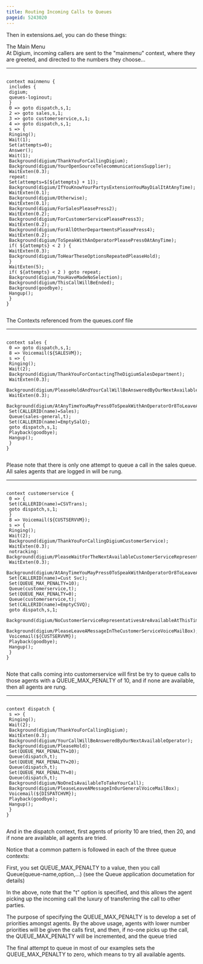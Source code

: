 ```yaml
---
title: Routing Incoming Calls to Queues
pageid: 5243020
---
```


Then in extensions.ael, you can do these things:

The Main Menu  
 At Digium, incoming callers are sent to the "mainmenu" context, where they are greeted, and directed to the numbers they choose...




---

  
  


```

context mainmenu {
 includes {
 digium;
 queues-loginout;
 }
 0 => goto dispatch,s,1; 
 2 => goto sales,s,1;
 3 => goto customerservice,s,1;
 4 => goto dispatch,s,1;
 s => {
 Ringing();
 Wait(1);
 Set(attempts=0); 
 Answer(); 
 Wait(1); 
 Background(digium/ThankYouForCallingDigium);
 Background(digium/YourOpenSourceTelecommunicationsSupplier); 
 WaitExten(0.3);
 repeat: 
 Set(attempts=$[${attempts} + 1]); 
 Background(digium/IfYouKnowYourPartysExtensionYouMayDialItAtAnyTime); 
 WaitExten(0.1);
 Background(digium/Otherwise); 
 WaitExten(0.1); 
 Background(digium/ForSalesPleasePress2); 
 WaitExten(0.2);
 Background(digium/ForCustomerServicePleasePress3); 
 WaitExten(0.2);
 Background(digium/ForAllOtherDepartmentsPleasePress4); 
 WaitExten(0.2); 
 Background(digium/ToSpeakWithAnOperatorPleasePress0AtAnyTime); 
 if( ${attempts} < 2 ) { 
 WaitExten(0.3); 
 Background(digium/ToHearTheseOptionsRepeatedPleaseHold);
 }
 WaitExten(5);
 if( ${attempts} < 2 ) goto repeat; 
 Background(digium/YouHaveMadeNoSelection); 
 Background(digium/ThisCallWillBeEnded); 
 Background(goodbye); 
 Hangup(); 
 } 
}


```


The Contexts referenced from the queues.conf file




---

  
  


```

context sales {
 0 => goto dispatch,s,1;
 8 => Voicemail(${SALESVM});
 s => {
 Ringing();
 Wait(2); 
 Background(digium/ThankYouForContactingTheDigiumSalesDepartment); 
 WaitExten(0.3); 
 Background(digium/PleaseHoldAndYourCallWillBeAnsweredByOurNextAvailableSalesRepresentative); 
 WaitExten(0.3); 
 Background(digium/AtAnyTimeYouMayPress0ToSpeakWithAnOperatorOr8ToLeaveAMessage); 
 Set(CALLERID(name)=Sales); 
 Queue(sales-general,t); 
 Set(CALLERID(name)=EmptySalQ); 
 goto dispatch,s,1; 
 Playback(goodbye); 
 Hangup(); 
 } 
}


```


Please note that there is only one attempt to queue a call in the sales queue. All sales agents that are logged in will be rung.




---

  
  


```

context customerservice { 
 0 => {
 Set(CALLERID(name)=CSVTrans); 
 goto dispatch,s,1; 
 } 
 8 => Voicemail(${CUSTSERVVM}); 
 s => {
 Ringing(); 
 Wait(2); 
 Background(digium/ThankYouForCallingDigiumCustomerService); 
 WaitExten(0.3); 
 notracking: Background(digium/PleaseWaitForTheNextAvailableCustomerServiceRepresentative); 
 WaitExten(0.3); 
 Background(digium/AtAnyTimeYouMayPress0ToSpeakWithAnOperatorOr8ToLeaveAMessage); 
 Set(CALLERID(name)=Cust Svc); 
 Set(QUEUE_MAX_PENALTY=10); 
 Queue(customerservice,t);
 Set(QUEUE_MAX_PENALTY=0); 
 Queue(customerservice,t); 
 Set(CALLERID(name)=EmptyCSVQ); 
 goto dispatch,s,1; 
 Background(digium/NoCustomerServiceRepresentativesAreAvailableAtThisTime); 
 Background(digium/PleaseLeaveAMessageInTheCustomerServiceVoiceMailBox); 
 Voicemail(${CUSTSERVVM}); 
 Playback(goodbye); 
 Hangup(); 
 } 
}


```


Note that calls coming into customerservice will first be try to queue calls to those agents with a QUEUE_MAX_PENALTY of 10, and if none are available, then all agents are rung.




---

  
  


```

context dispatch {
 s => {
 Ringing();
 Wait(2); 
 Background(digium/ThankYouForCallingDigium); 
 WaitExten(0.3);
 Background(digium/YourCallWillBeAnsweredByOurNextAvailableOperator); 
 Background(digium/PleaseHold); 
 Set(QUEUE_MAX_PENALTY=10);
 Queue(dispatch,t); 
 Set(QUEUE_MAX_PENALTY=20); 
 Queue(dispatch,t); 
 Set(QUEUE_MAX_PENALTY=0);
 Queue(dispatch,t);
 Background(digium/NoOneIsAvailableToTakeYourCall); 
 Background(digium/PleaseLeaveAMessageInOurGeneralVoiceMailBox);
 Voicemail(${DISPATCHVM}); 
 Playback(goodbye); 
 Hangup(); 
 }
}


```


And in the dispatch context, first agents of priority 10 are tried, then 20, and if none are available, all agents are tried.

Notice that a common pattern is followed in each of the three queue contexts:

First, you set QUEUE_MAX_PENALTY to a value, then you call Queue(queue-name,option,...) (see the Queue application documetation for details)

In the above, note that the "t" option is specified, and this allows the agent picking up the incoming call the luxury of transferring the call to other parties.

The purpose of specifying the QUEUE_MAX_PENALTY is to develop a set of priorities amongst agents. By the above usage, agents with lower number priorities will be given the calls first, and then, if no-one picks up the call, the QUEUE_MAX_PENALTY will be incremented, and the queue tried   


The final attempt to queue in most of our examples sets the QUEUE_MAX_PENALTY to zero, which means to try all available agents.

